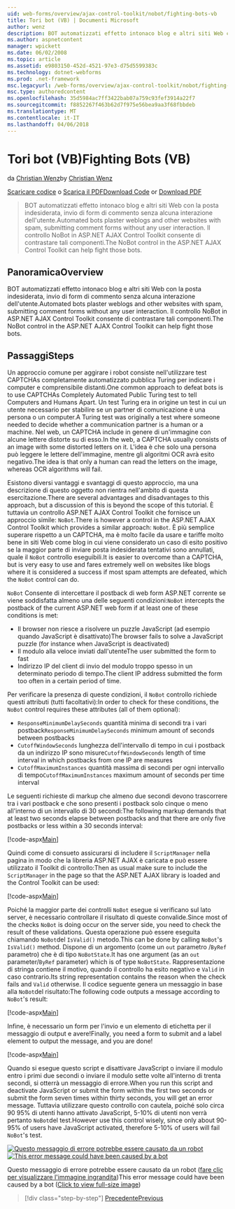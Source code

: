 ```yaml
---
uid: web-forms/overview/ajax-control-toolkit/nobot/fighting-bots-vb
title: Tori bot (VB) | Documenti Microsoft
author: wenz
description: BOT automatizzati effetto intonaco blog e altri siti Web con la posta indesiderata, invio di form di commento senza alcuna interazione dell'utente. Il controllo NoBot le configurazioni di AJAX ASP.NET...
ms.author: aspnetcontent
manager: wpickett
ms.date: 06/02/2008
ms.topic: article
ms.assetid: e9803150-452d-4521-97e3-d75d5599383c
ms.technology: dotnet-webforms
ms.prod: .net-framework
msc.legacyurl: /web-forms/overview/ajax-control-toolkit/nobot/fighting-bots-vb
msc.type: authoredcontent
ms.openlocfilehash: 35d5984ac7ff3422bab07a759c93fef3914a22f7
ms.sourcegitcommit: f8852267f463b62d7f975e56bea9aa3f68fbbdeb
ms.translationtype: MT
ms.contentlocale: it-IT
ms.lasthandoff: 04/06/2018
---
```

<a name="fighting-bots-vb"></a><span data-ttu-id="52726-104">Tori bot (VB)</span><span class="sxs-lookup"><span data-stu-id="52726-104">Fighting Bots (VB)</span></span>
====================
<span data-ttu-id="52726-105">da [Christian Wenz](https://github.com/wenz)</span><span class="sxs-lookup"><span data-stu-id="52726-105">by [Christian Wenz](https://github.com/wenz)</span></span>

<span data-ttu-id="52726-106">[Scaricare codice](http://download.microsoft.com/download/9/3/f/93f8daea-bebd-4821-833b-95205389c7d0/NoBot0.vb.zip) o [Scarica il PDF](http://download.microsoft.com/download/b/6/a/b6ae89ee-df69-4c87-9bfb-ad1eb2b23373/nobot0VB.pdf)</span><span class="sxs-lookup"><span data-stu-id="52726-106">[Download Code](http://download.microsoft.com/download/9/3/f/93f8daea-bebd-4821-833b-95205389c7d0/NoBot0.vb.zip) or [Download PDF](http://download.microsoft.com/download/b/6/a/b6ae89ee-df69-4c87-9bfb-ad1eb2b23373/nobot0VB.pdf)</span></span>

> <span data-ttu-id="52726-107">BOT automatizzati effetto intonaco blog e altri siti Web con la posta indesiderata, invio di form di commento senza alcuna interazione dell'utente.</span><span class="sxs-lookup"><span data-stu-id="52726-107">Automated bots plaster weblogs and other websites with spam, submitting comment forms without any user interaction.</span></span> <span data-ttu-id="52726-108">Il controllo NoBot in ASP.NET AJAX Control Toolkit consente di contrastare tali componenti.</span><span class="sxs-lookup"><span data-stu-id="52726-108">The NoBot control in the ASP.NET AJAX Control Toolkit can help fight those bots.</span></span>


## <a name="overview"></a><span data-ttu-id="52726-109">Panoramica</span><span class="sxs-lookup"><span data-stu-id="52726-109">Overview</span></span>

<span data-ttu-id="52726-110">BOT automatizzati effetto intonaco blog e altri siti Web con la posta indesiderata, invio di form di commento senza alcuna interazione dell'utente.</span><span class="sxs-lookup"><span data-stu-id="52726-110">Automated bots plaster weblogs and other websites with spam, submitting comment forms without any user interaction.</span></span> <span data-ttu-id="52726-111">Il controllo NoBot in ASP.NET AJAX Control Toolkit consente di contrastare tali componenti.</span><span class="sxs-lookup"><span data-stu-id="52726-111">The NoBot control in the ASP.NET AJAX Control Toolkit can help fight those bots.</span></span>

## <a name="steps"></a><span data-ttu-id="52726-112">Passaggi</span><span class="sxs-lookup"><span data-stu-id="52726-112">Steps</span></span>

<span data-ttu-id="52726-113">Un approccio comune per aggirare i robot consiste nell'utilizzare test CAPTCHAs completamente automatizzato pubblica Turing per indicare i computer e comprensibile distanti.</span><span class="sxs-lookup"><span data-stu-id="52726-113">One common approach to defeat bots is to use CAPTCHAs Completely Automated Public Turing test to tell Computers and Humans Apart.</span></span> <span data-ttu-id="52726-114">Un test Turing era in origine un test in cui un utente necessario per stabilire se un partner di comunicazione è una persona o un computer.</span><span class="sxs-lookup"><span data-stu-id="52726-114">A Turing test was originally a test where someone needed to decide whether a communication partner is a human or a machine.</span></span> <span data-ttu-id="52726-115">Nel web, un CAPTCHA include in genere di un'immagine con alcune lettere distorte su di esso.</span><span class="sxs-lookup"><span data-stu-id="52726-115">In the web, a CAPTCHA usually consists of an image with some distorted letters on it.</span></span> <span data-ttu-id="52726-116">L'idea è che solo una persona può leggere le lettere dell'immagine, mentre gli algoritmi OCR avrà esito negativo.</span><span class="sxs-lookup"><span data-stu-id="52726-116">The idea is that only a human can read the letters on the image, whereas OCR algorithms will fail.</span></span>

<span data-ttu-id="52726-117">Esistono diversi vantaggi e svantaggi di questo approccio, ma una descrizione di questo oggetto non rientra nell'ambito di questa esercitazione.</span><span class="sxs-lookup"><span data-stu-id="52726-117">There are several advantages and disadvantages to this approach, but a discussion of this is beyond the scope of this tutorial.</span></span> <span data-ttu-id="52726-118">È tuttavia un controllo ASP.NET AJAX Control Toolkit che fornisce un approccio simile: `NoBot`.</span><span class="sxs-lookup"><span data-stu-id="52726-118">There is however a control in the ASP.NET AJAX Control Toolkit which provides a similar approach: `NoBot`.</span></span> <span data-ttu-id="52726-119">È più semplice superare rispetto a un CAPTCHA, ma è molto facile da usare e tariffe molto bene in siti Web come blog in cui viene considerato un caso di esito positivo se la maggior parte di inviare posta indesiderata tentativi sono annullati, quale il `NoBot` controllo eseguibili.</span><span class="sxs-lookup"><span data-stu-id="52726-119">It is easier to overcome than a CAPTCHA, but is very easy to use and fares extremely well on websites like blogs where it is considered a success if most spam attempts are defeated, which the `NoBot` control can do.</span></span>

<span data-ttu-id="52726-120">`NoBot` Consente di intercettare il postback di web form ASP.NET corrente se viene soddisfatta almeno una delle seguenti condizioni:</span><span class="sxs-lookup"><span data-stu-id="52726-120">`NoBot` intercepts the postback of the current ASP.NET web form if at least one of these conditions is met:</span></span>

- <span data-ttu-id="52726-121">Il browser non riesce a risolvere un puzzle JavaScript (ad esempio quando JavaScript è disattivato)</span><span class="sxs-lookup"><span data-stu-id="52726-121">The browser fails to solve a JavaScript puzzle (for instance when JavaScript is deactivated)</span></span>
- <span data-ttu-id="52726-122">Il modulo alla veloce inviati dall'utente</span><span class="sxs-lookup"><span data-stu-id="52726-122">The user submitted the form to fast</span></span>
- <span data-ttu-id="52726-123">Indirizzo IP del client di invio del modulo troppo spesso in un determinato periodo di tempo.</span><span class="sxs-lookup"><span data-stu-id="52726-123">The client IP address submitted the form too often in a certain period of time.</span></span>

<span data-ttu-id="52726-124">Per verificare la presenza di queste condizioni, il `NoBot` controllo richiede questi attributi (tutti facoltativi):</span><span class="sxs-lookup"><span data-stu-id="52726-124">In order to check for these conditions, the `NoBot` control requires these attributes (all of them optional):</span></span>

- <span data-ttu-id="52726-125">`ResponseMinimumDelaySeconds` quantità minima di secondi tra i vari postback</span><span class="sxs-lookup"><span data-stu-id="52726-125">`ResponseMinimumDelaySeconds` minimum amount of seconds between postbacks</span></span>
- <span data-ttu-id="52726-126">`CutoffWindowSeconds` lunghezza dell'intervallo di tempo in cui i postback da un indirizzo IP sono misure</span><span class="sxs-lookup"><span data-stu-id="52726-126">`CutoffWindowSeconds` length of time interval in which postbacks from one IP are measures</span></span>
- <span data-ttu-id="52726-127">`CutoffMaximumInstances` quantità massima di secondi per ogni intervallo di tempo</span><span class="sxs-lookup"><span data-stu-id="52726-127">`CutoffMaximumInstances` maximum amount of seconds per time interval</span></span>

<span data-ttu-id="52726-128">Le seguenti richieste di markup che almeno due secondi devono trascorrere tra i vari postback e che sono presenti i postback solo cinque o meno all'interno di un intervallo di 30 secondi:</span><span class="sxs-lookup"><span data-stu-id="52726-128">The following markup demands that at least two seconds elapse between postbacks and that there are only five postbacks or less within a 30 seconds interval:</span></span>

[!code-aspx[Main](fighting-bots-vb/samples/sample1.aspx)]

<span data-ttu-id="52726-129">Quindi come di consueto assicurarsi di includere il `ScriptManager` nella pagina in modo che la libreria ASP.NET AJAX è caricata e può essere utilizzato il Toolkit di controllo:</span><span class="sxs-lookup"><span data-stu-id="52726-129">Then as usual make sure to include the `ScriptManager` in the page so that the ASP.NET AJAX library is loaded and the Control Toolkit can be used:</span></span>

[!code-aspx[Main](fighting-bots-vb/samples/sample2.aspx)]

<span data-ttu-id="52726-130">Poiché la maggior parte dei controlli `NoBot` esegue si verificano sul lato server, è necessario controllare il risultato di queste convalide.</span><span class="sxs-lookup"><span data-stu-id="52726-130">Since most of the checks `NoBot` is doing occur on the server side, you need to check the result of these validations.</span></span> <span data-ttu-id="52726-131">Questa operazione può essere eseguita chiamando `NoBot`del `IsValid()` metodo.</span><span class="sxs-lookup"><span data-stu-id="52726-131">This can be done by calling `NoBot`'s `IsValid()` method.</span></span> <span data-ttu-id="52726-132">Dispone di un argomento (come un `out` parametro /`ByRef` parametro) che è di tipo `NoBotState`.</span><span class="sxs-lookup"><span data-stu-id="52726-132">It has one argument (as an `out` parameter/`ByRef` parameter) which is of type `NoBotState`.</span></span> <span data-ttu-id="52726-133">Rappresentazione di stringa contiene il motivo, quando il controllo ha esito negativo e `Valid` in caso contrario.</span><span class="sxs-lookup"><span data-stu-id="52726-133">Its string representation contains the reason when the check fails and `Valid` otherwise.</span></span> <span data-ttu-id="52726-134">Il codice seguente genera un messaggio in base alla `NoBot`del risultato:</span><span class="sxs-lookup"><span data-stu-id="52726-134">The following code outputs a message according to `NoBot`'s result:</span></span>

[!code-aspx[Main](fighting-bots-vb/samples/sample3.aspx)]

<span data-ttu-id="52726-135">Infine, è necessario un form per l'invio e un elemento di etichetta per il messaggio di output e avere!</span><span class="sxs-lookup"><span data-stu-id="52726-135">Finally, you need a form to submit and a label element to output the message, and you are done!</span></span>

[!code-aspx[Main](fighting-bots-vb/samples/sample4.aspx)]

<span data-ttu-id="52726-136">Quando si esegue questo script e disattivare JavaScript o inviare il modulo entro i primi due secondi o inviare il modulo sette volte all'interno di trenta secondi, si otterrà un messaggio di errore.</span><span class="sxs-lookup"><span data-stu-id="52726-136">When you run this script and deactivate JavaScript or submit the form within the first two seconds or submit the form seven times within thirty seconds, you will get an error message.</span></span> <span data-ttu-id="52726-137">Tuttavia utilizzare questo controllo con cautela, poiché solo circa 90 95% di utenti hanno attivato JavaScript, 5-10% di utenti non verrà pertanto `NoBot`del test.</span><span class="sxs-lookup"><span data-stu-id="52726-137">However use this control wisely, since only about 90-95% of users have JavaScript activated, therefore 5-10% of users will fail `NoBot`'s test.</span></span>


<span data-ttu-id="52726-138">[![Questo messaggio di errore potrebbe essere causato da un robot](fighting-bots-vb/_static/image2.png)](fighting-bots-vb/_static/image1.png)</span><span class="sxs-lookup"><span data-stu-id="52726-138">[![This error message could have been caused by a bot](fighting-bots-vb/_static/image2.png)](fighting-bots-vb/_static/image1.png)</span></span>

<span data-ttu-id="52726-139">Questo messaggio di errore potrebbe essere causato da un robot ([fare clic per visualizzare l'immagine ingrandita](fighting-bots-vb/_static/image3.png))</span><span class="sxs-lookup"><span data-stu-id="52726-139">This error message could have been caused by a bot ([Click to view full-size image](fighting-bots-vb/_static/image3.png))</span></span>

> [!div class="step-by-step"]
> [<span data-ttu-id="52726-140">Precedente</span><span class="sxs-lookup"><span data-stu-id="52726-140">Previous</span></span>](fighting-bots-cs.md)
